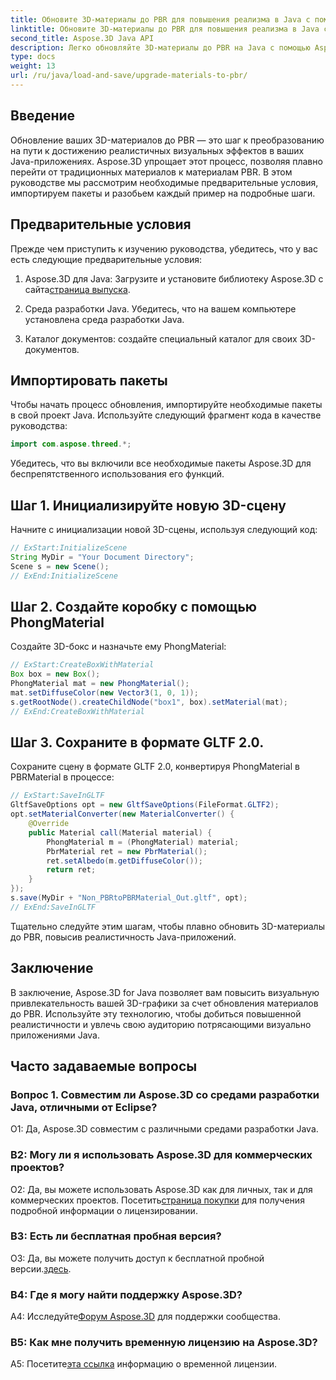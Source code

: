 ```yaml
---
title: Обновите 3D-материалы до PBR для повышения реализма в Java с помощью Aspose.3D
linktitle: Обновите 3D-материалы до PBR для повышения реализма в Java с помощью Aspose.3D
second_title: Aspose.3D Java API
description: Легко обновляйте 3D-материалы до PBR на Java с помощью Aspose.3D. Достигните повышенного реализма для захватывающих визуальных эффектов.
type: docs
weight: 13
url: /ru/java/load-and-save/upgrade-materials-to-pbr/
---
```

## Введение

Обновление ваших 3D-материалов до PBR — это шаг к преобразованию на пути к достижению реалистичных визуальных эффектов в ваших Java-приложениях. Aspose.3D упрощает этот процесс, позволяя плавно перейти от традиционных материалов к материалам PBR. В этом руководстве мы рассмотрим необходимые предварительные условия, импортируем пакеты и разобьем каждый пример на подробные шаги.

## Предварительные условия

Прежде чем приступить к изучению руководства, убедитесь, что у вас есть следующие предварительные условия:

1.  Aspose.3D для Java: Загрузите и установите библиотеку Aspose.3D с сайта[страница выпуска](https://releases.aspose.com/3d/java/).

2. Среда разработки Java. Убедитесь, что на вашем компьютере установлена среда разработки Java.

3. Каталог документов: создайте специальный каталог для своих 3D-документов.

## Импортировать пакеты

Чтобы начать процесс обновления, импортируйте необходимые пакеты в свой проект Java. Используйте следующий фрагмент кода в качестве руководства:

```java
import com.aspose.threed.*;
```

Убедитесь, что вы включили все необходимые пакеты Aspose.3D для беспрепятственного использования его функций.

## Шаг 1. Инициализируйте новую 3D-сцену

Начните с инициализации новой 3D-сцены, используя следующий код:

```java
// ExStart:InitializeScene
String MyDir = "Your Document Directory";
Scene s = new Scene();
// ExEnd:InitializeScene
```

## Шаг 2. Создайте коробку с помощью PhongMaterial

Создайте 3D-бокс и назначьте ему PhongMaterial:

```java
// ExStart:CreateBoxWithMaterial
Box box = new Box();
PhongMaterial mat = new PhongMaterial();
mat.setDiffuseColor(new Vector3(1, 0, 1));
s.getRootNode().createChildNode("box1", box).setMaterial(mat);
// ExEnd:CreateBoxWithMaterial
```

## Шаг 3. Сохраните в формате GLTF 2.0.

Сохраните сцену в формате GLTF 2.0, конвертируя PhongMaterial в PBRMaterial в процессе:

```java
// ExStart:SaveInGLTF
GltfSaveOptions opt = new GltfSaveOptions(FileFormat.GLTF2);
opt.setMaterialConverter(new MaterialConverter() {
    @Override
    public Material call(Material material) {
        PhongMaterial m = (PhongMaterial) material;
        PbrMaterial ret = new PbrMaterial();
        ret.setAlbedo(m.getDiffuseColor());
        return ret;
    }
});
s.save(MyDir + "Non_PBRtoPBRMaterial_Out.gltf", opt);
// ExEnd:SaveInGLTF
```

Тщательно следуйте этим шагам, чтобы плавно обновить 3D-материалы до PBR, повысив реалистичность Java-приложений.

## Заключение

В заключение, Aspose.3D for Java позволяет вам повысить визуальную привлекательность вашей 3D-графики за счет обновления материалов до PBR. Используйте эту технологию, чтобы добиться повышенной реалистичности и увлечь свою аудиторию потрясающими визуально приложениями Java.

## Часто задаваемые вопросы

### Вопрос 1. Совместим ли Aspose.3D со средами разработки Java, отличными от Eclipse?

О1: Да, Aspose.3D совместим с различными средами разработки Java.

### В2: Могу ли я использовать Aspose.3D для коммерческих проектов?

 О2: Да, вы можете использовать Aspose.3D как для личных, так и для коммерческих проектов. Посетить[страница покупки](https://purchase.aspose.com/buy) для получения подробной информации о лицензировании.

### В3: Есть ли бесплатная пробная версия?

 О3: Да, вы можете получить доступ к бесплатной пробной версии.[здесь](https://releases.aspose.com/).

### В4: Где я могу найти поддержку Aspose.3D?

 А4: Исследуйте[Форум Aspose.3D](https://forum.aspose.com/c/3d/18) для поддержки сообщества.

### В5: Как мне получить временную лицензию на Aspose.3D?

 А5: Посетите[эта ссылка](https://purchase.aspose.com/temporary-license/) информацию о временной лицензии.